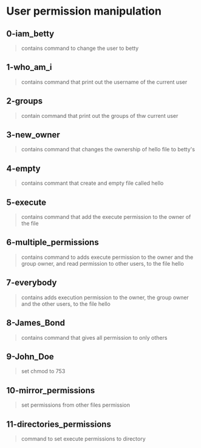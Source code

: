 # User permission manipulation

## 0-iam_betty
> contains command to change the user to betty

## 1-who_am_i
> contains command that print out the username of the current user

## 2-groups
> contain command that print out the groups of thw current user

## 3-new_owner
> contains command that changes the ownership of hello file to betty's

## 4-empty
> contains commant that create and empty file called hello

## 5-execute
> contains command that add the execute permission to the owner of the file

## 6-multiple_permissions
> contains command to adds execute permission to the owner and the group owner, and read permission to other users, to the file hello

## 7-everybody
> contains adds execution permission to the owner, the group owner and the other users, to the file hello

## 8-James_Bond
> contains command that gives all permission to only others

## 9-John_Doe
> set chmod to 753

## 10-mirror_permissions
> set permissions from other files permission

## 11-directories_permissions
> command to set execute permissions to directory 